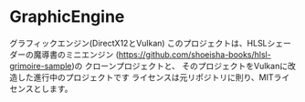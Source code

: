 # GraphicEngine
グラフィックエンジン(DirectX12とVulkan)
このプロジェクトは、HLSLシェーダーの魔導書のミニエンジン
(https://github.com/shoeisha-books/hlsl-grimoire-sample)の
クローンプロジェクトと、
そのプロジェクトをVulkanに改造した進行中のプロジェクトです
ライセンスは元リポジトリに則り、MITライセンスとします。
